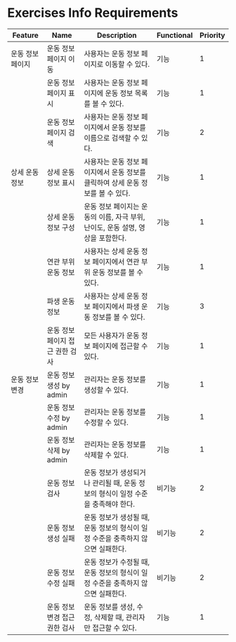 # Exercises Info Requirements

| Feature          | Name                          | Description                                                                         | Functional | Priority |
|------------------|-------------------------------|-------------------------------------------------------------------------------------|------------|----------|
| 운동 정보 페이지       | 운동 정보 페이지 이동             | 사용자는 운동 정보 페이지로 이동할 수 있다.                                             | 기능       | 1        |
|                  | 운동 정보 페이지 표시             | 사용자는 운동 정보 페이지에 운동 정보 목록를 볼 수 있다.                                      | 기능       | 1        |
|                  | 운동 정보 페이지 검색             | 사용자는 운동 정보 페이지에서 운동 정보를 이름으로 검색할 수 있다.                                | 기능       | 2        |
| 상세 운동 정보        | 상세 운동 정보 표시               | 사용자는 운동 정보 페이지에서 운동 정보를 클릭하여 상세 운동 정보를 볼 수 있다.                          | 기능       | 1        |
|                  | 상세 운동 정보 구성               | 운동 정보 페이지는 운동의 이름, 자극 부위, 난이도, 운동 설명, 영상을 포함한다.                        | 기능       | 1        |
|                  | 연관 부위 운동 정보               | 사용자는 상세 운동 정보 페이지에서 연관 부위 운동 정보를 볼 수 있다.                                | 기능       | 1        |
|                  | 파생 운동 정보                   | 사용자는 상세 운동 정보 페이지에서 파생 운동 정보를 볼 수 있다.                                      | 기능       | 3        |
|                  | 운동 정보 페이지 접근 권한 검사       | 모든 사용자가 운동 정보 페이지에 접근할 수 있다.                                               | 기능       | 1        |
| 운동 정보 변경       | 운동 정보 생성 by admin         | 관리자는 운동 정보를 생성할 수 있다.                                                        | 기능       | 1        |
|                  | 운동 정보 수정 by admin         | 관리자는 운동 정보를 수정할 수 있다.                                                        | 기능       | 1        |
|                  | 운동 정보 삭제 by admin         | 관리자는 운동 정보를 삭제할 수 있다.                                                        | 기능       | 1        |
|                  | 운동 정보 검사                   | 운동 정보가 생성되거나 관리될 때, 운동 정보의 형식이 일정 수준을 충족해야 한다.                           | 비기능     | 2        |
|                  | 운동 정보 생성 실패               | 운동 정보가 생성될 때, 운동 정보의 형식이 일정 수준을 충족하지 않으면 실패한다.                            | 비기능     | 2        |
|                  | 운동 정보 수정 실패               | 운동 정보가 수정될 때, 운동 정보의 형식이 일정 수준을 충족하지 않으면 실패한다.                            | 비기능     | 2        |
|                  | 운동 정보 변경 접근 권한 검사       | 운동 정보를 생성, 수정, 삭제할 때, 관리자만 접근할 수 있다.                                      | 기능       | 1        |
